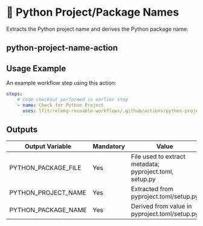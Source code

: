 <!--
SPDX-License-Identifier: Apache-2.0
SPDX-FileCopyrightText: 2024 The Linux Foundation
-->

# 🐍 Python Project/Package Names

Extracts the Python project name and derives the Python package name.

## python-project-name-action

## Usage Example

An example workflow step using this action:

```yaml
steps:
    # Code checkout performed in earlier step
    - name: Check for Python Project
      uses: lfit/releng-reusable-workflows/.github/actions/python-project-name-action@main
```

## Outputs

<!-- markdownlint-disable MD013 -->

| Output Variable     | Mandatory | Value                                                   |
| ------------------- | --------- | ------------------------------------------------------- |
| PYTHON_PACKAGE_FILE | Yes       | File used to extract metadata; pyproject.toml, setup.py |
| PYTHON_PROJECT_NAME | Yes       | Extracted from pyproject.toml/setup.py                  |
| PYTHON_PACKAGE_NAME | Yes       | Derived from value in pyproject.toml/setup.py           |

<!-- markdownlint-enable MD013 -->

